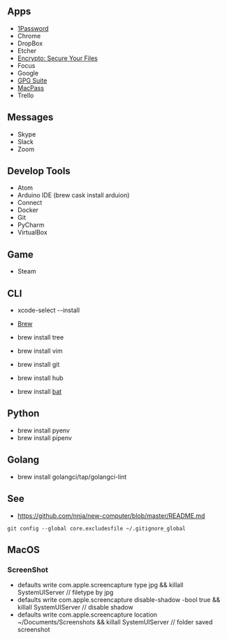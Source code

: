 ## Apps
- [1Password](https://1password.com/)
- Chrome
- DropBox
- Etcher
- [Encrypto: Secure Your Files](https://macpaw.com/encrypto)
- Focus
- Google
- [GPG Suite](https://gpgtools.org/)
- [MacPass](https://macpassapp.org/)
- Trello

## Messages
- Skype
- Slack
- Zoom

## Develop Tools
- Atom
- Arduino IDE (brew cask install arduion)
- Connect
- Docker
- Git
- PyCharm
- VirtualBox

## Game
- Steam

## CLI
- xcode-select --install

- [Brew](https://brew.sh/)

- brew install tree
- brew install vim

- brew install git
- brew install hub
- brew install [bat](https://github.com/sharkdp/bat)

## Python
- brew install pyenv
- brew install pipenv

## Golang
- brew install golangci/tap/golangci-lint

## See
- https://github.com/nnja/new-computer/blob/master/README.md

`git config --global core.excludesfile ~/.gitignore_global`


## MacOS

### ScreenShot
* defaults write com.apple.screencapture type jpg && killall SystemUIServer // filetype by jpg
* defaults write com.apple.screencapture disable-shadow -bool true && killall SystemUIServer // disable shadow
* defaults write com.apple.screencapture location ~/Documents/Screenshots && killall SystemUIServer // folder saved screenshot
